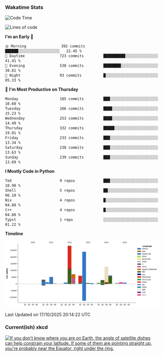 ### Wakatime Stats
<!--START_SECTION:waka-->
![Code Time](http://img.shields.io/badge/Code%20Time-3%2C388%20hrs%2057%20mins-blue)

![Lines of code](https://img.shields.io/badge/From%20Hello%20World%20I%27ve%20Written-1.0%20million%20lines%20of%20code-blue)

**I'm an Early 🐤** 

```text
🌞 Morning                392 commits         ██████░░░░░░░░░░░░░░░░░░░   22.45 % 
🌆 Daytime                723 commits         ██████████░░░░░░░░░░░░░░░   41.41 % 
🌃 Evening                538 commits         ████████░░░░░░░░░░░░░░░░░   30.81 % 
🌙 Night                  93 commits          █░░░░░░░░░░░░░░░░░░░░░░░░   05.33 % 
```
📅 **I'm Most Productive on Thursday** 

```text
Monday                   185 commits         ███░░░░░░░░░░░░░░░░░░░░░░   10.60 % 
Tuesday                  266 commits         ████░░░░░░░░░░░░░░░░░░░░░   15.23 % 
Wednesday                253 commits         ████░░░░░░░░░░░░░░░░░░░░░   14.49 % 
Thursday                 332 commits         █████░░░░░░░░░░░░░░░░░░░░   19.01 % 
Friday                   233 commits         ███░░░░░░░░░░░░░░░░░░░░░░   13.34 % 
Saturday                 238 commits         ███░░░░░░░░░░░░░░░░░░░░░░   13.63 % 
Sunday                   239 commits         ███░░░░░░░░░░░░░░░░░░░░░░   13.69 % 
```


**I Mostly Code in Python** 

```text
TeX                      9 repos             ███░░░░░░░░░░░░░░░░░░░░░░   10.98 % 
Shell                    5 repos             ██░░░░░░░░░░░░░░░░░░░░░░░   06.10 % 
Nix                      4 repos             █░░░░░░░░░░░░░░░░░░░░░░░░   04.88 % 
C++                      4 repos             █░░░░░░░░░░░░░░░░░░░░░░░░   04.88 % 
Typst                    1 repo              ░░░░░░░░░░░░░░░░░░░░░░░░░   01.22 % 
```



**Timeline**

![Lines of Code chart](https://raw.githubusercontent.com/joshuajeschek/joshuajeschek/main/assets/bar_graph.png)


 Last Updated on 17/10/2025 20:14:22 UTC
<!--END_SECTION:waka-->

### Current(ish) xkcd
<a id="xkcd-a" title="If you don't know where you are on Earth, the angle of satellite dishes can help constrain your latitude. If some of them are pointing straight up, you're probably near the Equator, right under the ring." href="https://www.xkcd.com" target="_blank">
        <img align="center" id="xkcd-img" src="https://imgs.xkcd.com/comics/planetary_rings.png" alt="If you don't know where you are on Earth, the angle of satellite dishes can help constrain your latitude. If some of them are pointing straight up, you're probably near the Equator, right under the ring." height=300 />
</a>
